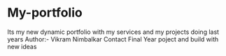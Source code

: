 # My-portfolio
Its my new dynamic portfolio with my services and my projects doing last years
Author:- Vikram Nimbalkar 
Contact Final Year poject and build with new ideas
